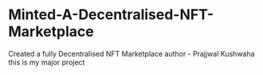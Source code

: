 # Minted-A-Decentralised-NFT-Marketplace

Created a fully Decentralised NFT Marketplace
author - Prajjwal Kushwaha
this is my major project
